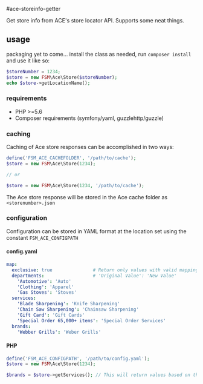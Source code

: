 #ace-storeinfo-getter

Get store info from ACE's store locator API. Supports some neat things.

## usage

packaging yet to come... install the class as needed, run `composer install` and use it like so:

```php
$storeNumber = 1234;
$store = new FSM\Ace\Store($storeNumber);
echo $store->getLocationName();
```
### requirements

* PHP >=5.6
* Composer requirements (symfony/yaml, guzzlehttp/guzzle)

### caching

Caching of Ace store responses can be accomplished in two ways:

```php
define('FSM_ACE_CACHEFOLDER', '/path/to/cache');
$store = new FSM\Ace\Store(1234);

// or

$store = new FSM\Ace\Store(1234, '/path/to/cache');
```

The Ace store response will be stored in the Ace cache folder as `<storenumber>.json`

### configuration

Configuration can be stored in YAML format at the location set using the constant `FSM_ACE_CONFIGPATH`

#### config.yaml

```yaml
map:
  exclusive: true               # Return only values with valid mappings?
  departments:                  # 'Original Value': 'New Value'
    'Automotive': 'Auto'
    'Clothing': 'Apparel'
    'Gas Stoves': 'Stoves'
  services:
    'Blade Sharpening': 'Knife Sharpening'
    'Chain Saw Sharpening': 'Chainsaw Sharpening'
    'Gift Card': 'Gift Cards'
    'Special Order 65,000+ items': 'Special Order Services'
  brands:
    'Webber Grills': 'Weber Grills'
```

#### PHP
```php
define('FSM_ACE_CONFIGPATH', '/path/to/config.yaml');
$store = new FSM\Ace\Store(1234);

$brands = $store->getServices(); // This will return values based on the mapping above
```
